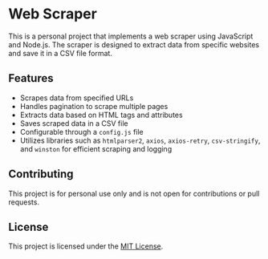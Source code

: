 # Web Scraper

This is a personal project that implements a web scraper using JavaScript and Node.js. The scraper is designed to extract data from specific websites and save it in a CSV file format.

## Features

- Scrapes data from specified URLs
- Handles pagination to scrape multiple pages
- Extracts data based on HTML tags and attributes
- Saves scraped data in a CSV file
- Configurable through a `config.js` file
- Utilizes libraries such as `htmlparser2`, `axios`, `axios-retry`, `csv-stringify`, and `winston` for efficient scraping and logging

## Contributing

This project is for personal use only and is not open for contributions or pull requests.

## License

This project is licensed under the [MIT License](LICENSE).